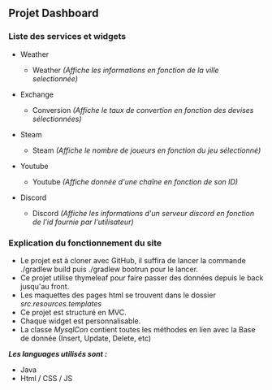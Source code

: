 ## Projet Dashboard
### Liste des services et widgets
* Weather
    * Weather _(Affiche les informations en fonction de la ville selectionnée)_
* Exchange
    * Conversion _(Affiche le taux de convertion en fonction des devises sélectionnées)_

* Steam
    * Steam _(Affiche le nombre de joueurs en fonction du jeu sélectionné)_

* Youtube
    * Youtube _(Affiche donnée d'une chaîne en fonction de son ID)_

* Discord
    * Discord _(Affiche les informations d'un serveur discord en fonction de l'id fournie par l'utilisateur)_

### Explication du fonctionnement du site

* Le projet est à cloner avec GitHub, il suffira de lancer la commande ./gradlew build puis ./gradlew bootrun pour le lancer.
* Ce projet utilise thymeleaf pour faire passer des données depuis le back jusqu'au front.
* Les maquettes des pages html se trouvent dans le dossier _src.resources.templates_
* Ce projet est structuré en MVC.
* Chaque widget est personnalisable.
* La classe _MysqlCon_ contient toutes les méthodes en lien avec la Base de donnée (Insert, Update, Delete, etc)

___Les languages utilisés sont :___
* Java
* Html / CSS / JS